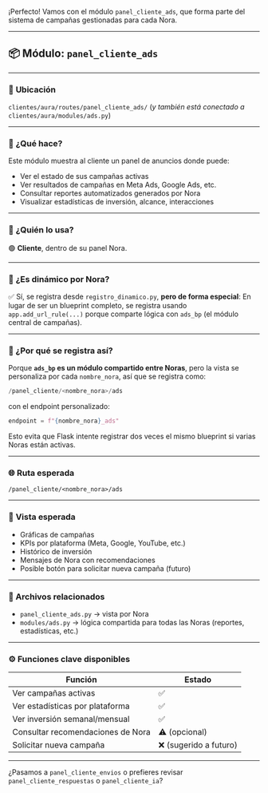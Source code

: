 ¡Perfecto! Vamos con el módulo `panel_cliente_ads`, que forma parte del sistema de campañas gestionadas para cada Nora.

---

## 📦 Módulo: `panel_cliente_ads`

---

### 📍 **Ubicación**

`clientes/aura/routes/panel_cliente_ads/`
(*y también está conectado a* `clientes/aura/modules/ads.py`)

---

### 🧠 **¿Qué hace?**

Este módulo muestra al cliente un panel de anuncios donde puede:

* Ver el estado de sus campañas activas
* Ver resultados de campañas en Meta Ads, Google Ads, etc.
* Consultar reportes automatizados generados por Nora
* Visualizar estadísticas de inversión, alcance, interacciones

---

### 👥 **¿Quién lo usa?**

🟢 **Cliente**, dentro de su panel Nora.

---

### 🔁 **¿Es dinámico por Nora?**

✅ Sí, se registra desde `registro_dinamico.py`, **pero de forma especial**:
En lugar de ser un blueprint completo, se registra usando `app.add_url_rule(...)` porque comparte lógica con `ads_bp` (el módulo central de campañas).

---

### 🧩 ¿Por qué se registra así?

Porque **`ads_bp` es un módulo compartido entre Noras**, pero la vista se personaliza por cada `nombre_nora`, así que se registra como:

```python
/panel_cliente/<nombre_nora>/ads
```

con el endpoint personalizado:

```python
endpoint = f"{nombre_nora}_ads"
```

Esto evita que Flask intente registrar dos veces el mismo blueprint si varias Noras están activas.

---

### 🌐 **Ruta esperada**

```
/panel_cliente/<nombre_nora>/ads
```

---

### 📄 **Vista esperada**

* Gráficas de campañas
* KPIs por plataforma (Meta, Google, YouTube, etc.)
* Histórico de inversión
* Mensajes de Nora con recomendaciones
* Posible botón para solicitar nueva campaña (futuro)

---

### 📂 Archivos relacionados

* `panel_cliente_ads.py` → vista por Nora
* `modules/ads.py` → lógica compartida para todas las Noras (reportes, estadísticas, etc.)

---

### ⚙️ Funciones clave disponibles

| Función                           | Estado                |
| --------------------------------- | --------------------- |
| Ver campañas activas              | ✅                     |
| Ver estadísticas por plataforma   | ✅                     |
| Ver inversión semanal/mensual     | ✅                     |
| Consultar recomendaciones de Nora | ⚠️ (opcional)         |
| Solicitar nueva campaña           | ❌ (sugerido a futuro) |

---

¿Pasamos a `panel_cliente_envios` o prefieres revisar `panel_cliente_respuestas` o `panel_cliente_ia`?
